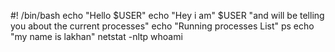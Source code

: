 #! /bin/bash
echo "Hello $USER"
echo "Hey i am" $USER "and will be telling you about the current processes"
echo "Running processes List"
ps
echo "my name is lakhan"
netstat -nltp
whoami

